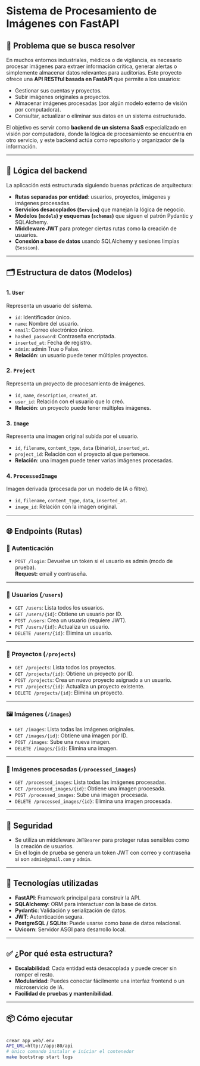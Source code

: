 # Sistema de Procesamiento de Imágenes con FastAPI

## 🧩 Problema que se busca resolver

En muchos entornos industriales, médicos o de vigilancia, es necesario procesar imágenes para extraer información crítica, generar alertas o simplemente almacenar datos relevantes para auditorías. Este proyecto ofrece una **API RESTful basada en FastAPI** que permite a los usuarios:

- Gestionar sus cuentas y proyectos.
- Subir imágenes originales a proyectos.
- Almacenar imágenes procesadas (por algún modelo externo de visión por computadora).
- Consultar, actualizar o eliminar sus datos en un sistema estructurado.

El objetivo es servir como **backend de un sistema SaaS** especializado en visión por computadora, donde la lógica de procesamiento se encuentra en otro servicio, y este backend actúa como repositorio y organizador de la información.

---

## 🧠 Lógica del backend

La aplicación está estructurada siguiendo buenas prácticas de arquitectura:

- **Rutas separadas por entidad**: usuarios, proyectos, imágenes y imágenes procesadas.
- **Servicios desacoplados (`Service`)** que manejan la lógica de negocio.
- **Modelos (`models`) y esquemas (`schemas`)** que siguen el patrón Pydantic y SQLAlchemy.
- **Middleware JWT** para proteger ciertas rutas como la creación de usuarios.
- **Conexión a base de datos** usando SQLAlchemy y sesiones limpias (`Session`).

---

## 🗂️ Estructura de datos (Modelos)

### 1. `User`

Representa un usuario del sistema.

- `id`: Identificador único.
- `name`: Nombre del usuario.
- `email`: Correo electrónico único.
- `hashed_password`: Contraseña encriptada.
- `inserted_at`: Fecha de registro.
- `admin`: admin True o False.
- **Relación**: un usuario puede tener múltiples proyectos.

### 2. `Project`

Representa un proyecto de procesamiento de imágenes.

- `id`, `name`, `description`, `created_at`.
- `user_id`: Relación con el usuario que lo creó.
- **Relación**: un proyecto puede tener múltiples imágenes.

### 3. `Image`

Representa una imagen original subida por el usuario.

- `id`, `filename`, `content_type`, `data` (binario), `inserted_at`.
- `project_id`: Relación con el proyecto al que pertenece.
- **Relación**: una imagen puede tener varias imágenes procesadas.

### 4. `ProcessedImage`

Imagen derivada (procesada por un modelo de IA o filtro).

- `id`, `filename`, `content_type`, `data`, `inserted_at`.
- `image_id`: Relación con la imagen original.

---

## 🌐 Endpoints (Rutas)

### 🔐 Autenticación

- `POST /login`: Devuelve un token si el usuario es admin (modo de prueba).  
  **Request:** email y contraseña.

---

### 👤 Usuarios (`/users`)

- `GET /users`: Lista todos los usuarios.
- `GET /users/{id}`: Obtiene un usuario por ID.
- `POST /users`: Crea un usuario (requiere JWT).
- `PUT /users/{id}`: Actualiza un usuario.
- `DELETE /users/{id}`: Elimina un usuario.

---

### 📁 Proyectos (`/projects`)

- `GET /projects`: Lista todos los proyectos.
- `GET /projects/{id}`: Obtiene un proyecto por ID.
- `POST /projects`: Crea un nuevo proyecto asignado a un usuario.
- `PUT /projects/{id}`: Actualiza un proyecto existente.
- `DELETE /projects/{id}`: Elimina un proyecto.

---

### 🖼️ Imágenes (`/images`)

- `GET /images`: Lista todas las imágenes originales.
- `GET /images/{id}`: Obtiene una imagen por ID.
- `POST /images`: Sube una nueva imagen.
- `DELETE /images/{id}`: Elimina una imagen.

---

### 🧠 Imágenes procesadas (`/processed_images`)

- `GET /processed_images`: Lista todas las imágenes procesadas.
- `GET /processed_images/{id}`: Obtiene una imagen procesada.
- `POST /processed_images`: Sube una imagen procesada.
- `DELETE /processed_images/{id}`: Elimina una imagen procesada.

---

## 🔐 Seguridad

- Se utiliza un middleware `JWTBearer` para proteger rutas sensibles como la creación de usuarios.
- En el login de prueba se genera un token JWT con correo y contraseña si son `admin@gmail.com` y `admin`.

---

## 🚀 Tecnologías utilizadas

- **FastAPI**: Framework principal para construir la API.
- **SQLAlchemy**: ORM para interactuar con la base de datos.
- **Pydantic**: Validación y serialización de datos.
- **JWT**: Autenticación segura.
- **PostgreSQL / SQLite**: Puede usarse como base de datos relacional.
- **Uvicorn**: Servidor ASGI para desarrollo local.

---

## ✅ ¿Por qué esta estructura?

- **Escalabilidad**: Cada entidad está desacoplada y puede crecer sin romper el resto.
- **Modularidad**: Puedes conectar fácilmente una interfaz frontend o un microservicio de IA.
- **Facilidad de pruebas y mantenibilidad**.

---

## 📦 Cómo ejecutar

```bash

crear app_web/.env
API_URL=http://app:80/api
# Unico comando instalar e iniciar el contenedor
make bootstrap start logs